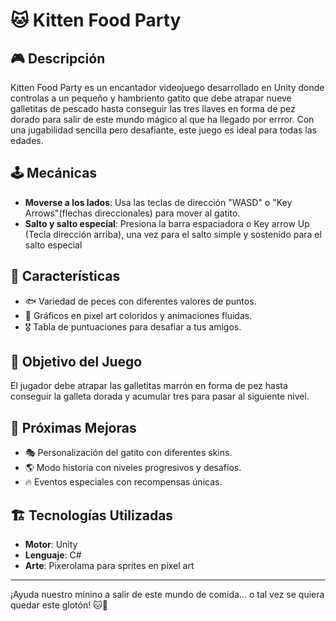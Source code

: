 # 🐱 Kitten Food Party

## 🎮 Descripción
Kitten Food Party es un encantador videojuego desarrollado en Unity donde controlas a un pequeño y hambriento gatito que debe atrapar nueve galletitas de pescado hasta conseguir las tres llaves en forma de pez dorado para salir de este mundo mágico al que ha llegado por errror. Con una jugabilidad sencilla pero desafiante, este juego es ideal para todas las edades.


## 🕹️ Mecánicas
- **Moverse a los lados**: Usa las teclas de dirección "WASD" o "Key Arrows"(flechas direccionales) para mover al gatito.
- **Salto y salto especial**: Presiona la barra espaciadora o Key arrow Up (Tecla dirección arriba), una vez para el salto simple y sostenido para el salto especial

## 🔧 Características
- 🐟 Variedad de peces con diferentes valores de puntos.
- 🌊 Gráficos en pixel art coloridos y animaciones fluidas.
- 🎖️ Tabla de puntuaciones para desafiar a tus amigos.

## 🎯 Objetivo del Juego
El jugador debe atrapar las galletitas marrón en forma de pez hasta conseguir la galleta dorada y acumular tres para pasar al siguiente nivel.

## 📌 Próximas Mejoras
- 🎭 Personalización del gatito con diferentes skins.
- 🌎 Modo historia con niveles progresivos y desafíos.
- 🔥 Eventos especiales con recompensas únicas.

## 🏗️ Tecnologías Utilizadas
- **Motor**: Unity
- **Lenguaje**: C#
- **Arte**: Pixerolama para sprites en pixel art

---

¡Ayuda nuestro minino a salir de este mundo de comida... o tal vez se quiera quedar este glotón! 🐱🎣